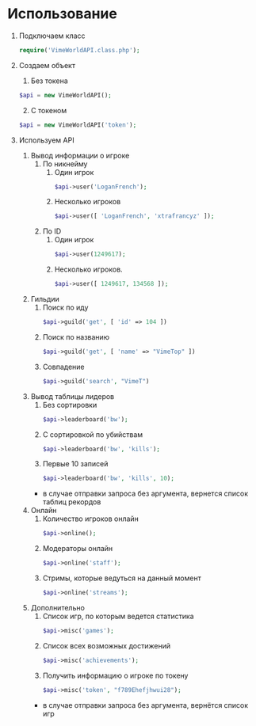 # Использование 

1. Подключаем класс

	```php
	require('VimeWorldAPI.class.php');
	```

2. Создаем объект

	1. Без токена
	```php
	$api = new VimeWorldAPI();
	```
	2. С токеном 
	```php
	$api = new VimeWorldAPI('token');
	```
	
3. Используем API

	1. Вывод информации о игроке
		1. По никнейму
			1. Один игрок
				```php
				$api->user('LoganFrench');
				```
			2. Несколько игроков
				```php
				$api->user([ 'LoganFrench', 'xtrafrancyz' ]);
				```
		2. По ID
			1. Один игрок
				```php
				$api->user(1249617);
				```
			2. Несколько игроков.
				```php
				$api->user([ 1249617, 134568 ]);
				```
	2. Гильдии
		1. Поиск по иду
			```php
			$api->guild('get', [ 'id' => 104 ])
			```
		2. Поиск по названию
			```php
			$api->guild('get', [ 'name' => "VimeTop" ])
			```
		3. Совпадение
			```php
			$api->guild('search', "VimeT")
			```
	3. Вывод таблицы лидеров
		1. Без сортировки
			```php
			$api->leaderboard('bw');
			```
		2. С сортировкой по убийствам
			```php
			$api->leaderboard('bw', 'kills');
			```
		3. Первые 10 записей
			```php
			$api->leaderboard('bw', 'kills', 10);
			```
		* в случае отправки запроса без аргумента, вернется список таблиц рекордов
	4. Онлайн
		1. Количество игроков онлайн
			```php
			$api->online();
			```
		2. Модераторы онлайн
			```php
			$api->online('staff');
			```
		3. Стримы, которые ведуться на данный момент
			```php
			$api->online('streams');
			```
	5. Дополнительно
		1. Список игр, по которым ведется статистика
			```php
			$api->misc('games');
			```
		2. Список всех возможных достижений
			```php
			$api->misc('achievements');
			```
		3. Получить информацию о игроке по токену
			```php
			$api->misc('token', "f789Ehefjhwui28");
			```
		* в случае отправки запроса без аргумента, вернётся список игр 
